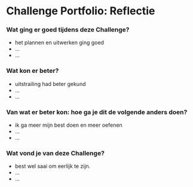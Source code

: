 # Challenge Portfolio: Reflectie

### Wat ging er goed tijdens deze Challenge?
- het plannen en uitwerken ging goed
- ...
- ...

### Wat kon er beter?
- uitstrailing had beter gekund
- ...
- ...

### Van wat er beter kon: hoe ga je dit de volgende anders doen?
- ik ga meer mijn best doen en meer oefenen
- ...
- ...

### Wat vond je van deze Challenge? 
- best wel saai om eerlijk te zijn.
- ...
- ...